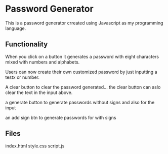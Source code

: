 # Password Generator
This is a password generator crreated using Javascript as my programming language.

## Functionality
When you click on a button it generates a password with eight characters mixed with numbers and alphabets.

Users can now create their own customized password by just inputting a testx or number.

A clear button to clear the password generated... the clear button can aslo clear the text in the input above.

a generate button to generate passwords without signs and also for the input

an add sign btn to generate passwords for with signs



## Files
index.html
style.css
script.js